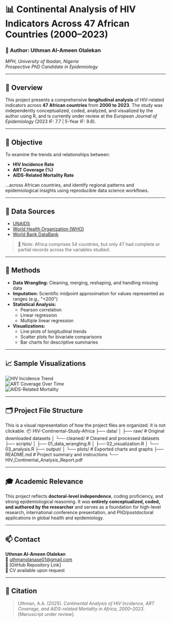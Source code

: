 # 📊 Continental Analysis of HIV Indicators Across 47 African Countries (2000–2023)

### 🧠 Author: Uthman Al-Ameen Olalekan  
*MPH, University of Ibadan, Nigeria*  
*Prospective PhD Candidate in Epidemiology*

---

## 📌 Overview

This project presents a comprehensive **longitudinal analysis** of HIV-related indicators across **47 African countries** from **2000 to 2023**. The study was independently conceptualized, coded, analyzed, and visualized by the author using R, and is currently under review at the *European Journal of Epidemiology* (2023 IF: 7.7 | 5-Year IF: 9.8).

---

## 🧪 Objective

To examine the trends and relationships between:

- **HIV Incidence Rate**
- **ART Coverage (%)**
- **AIDS-Related Mortality Rate**

...across African countries, and identify regional patterns and epidemiological insights using reproducible data science workflows.

---

## 📂 Data Sources

- [UNAIDS](https://aidsinfo.unaids.org/)
- [World Health Organization (WHO)](https://www.who.int/data)
- [World Bank DataBank](https://databank.worldbank.org/)

> 📝 Note: Africa comprises 54 countries, but only 47 had complete or partial records across the variables studied.

---

## 🔧 Methods

- **Data Wrangling:** Cleaning, merging, reshaping, and handling missing data  
- **Imputation:** Scientific midpoint approximation for values represented as ranges (e.g., "<200")  
- **Statistical Analysis:**
  - Pearson correlation
  - Linear regression
  - Multiple linear regression  
- **Visualizations:**
  - Line plots of longitudinal trends
  - Scatter plots for bivariate comparisons
  - Bar charts for descriptive summaries

---

## 📈 Sample Visualizations

<!-- Replace with your uploaded images -->
![HIV Incidence Trend](output/plots/hiv_incidence_trend.png)  
![ART Coverage Over Time](output/plots/art_coverage_trend.png)  
![AIDS-Related Mortality](output/plots/mortality_trend.png)

---

## 🗂️ Project File Structure

This is a visual representation of how the project files are organized. It is not clickable.
📦 HIV-Continental-Study-Africa
├── data/
│ ├── raw/ # Original downloaded datasets
│ └── cleaned/ # Cleaned and processed datasets
├── scripts/
│ ├── 01_data_wrangling.R
│ ├── 02_visualization.R
│ └── 03_analysis.R
├── output/
│ └── plots/ # Exported charts and graphs
├── README.md # Project summary and instructions
└── HIV_Continental_Analysis_Report.pdf


---

## 🎓 Academic Relevance

This project reflects **doctoral-level independence**, coding proficiency, and strong epidemiological reasoning. It was **entirely conceptualized, coded, and authored by the researcher** and serves as a foundation for high-level research, international conference presentation, and PhD/postdoctoral applications in global health and epidemiology.

---

## 📫 Contact

**Uthman Al-Ameen Olalekan**  
📧 uthmanolanase01@gmail.com  
🔗 [GitHub Repository Link]  
🧾 CV available upon request

---

## 🔗 Citation

> Uthman, A.A. (2025). _Continental Analysis of HIV Incidence, ART Coverage, and AIDS-related Mortality in Africa, 2000–2023_. [Manuscript under review].
